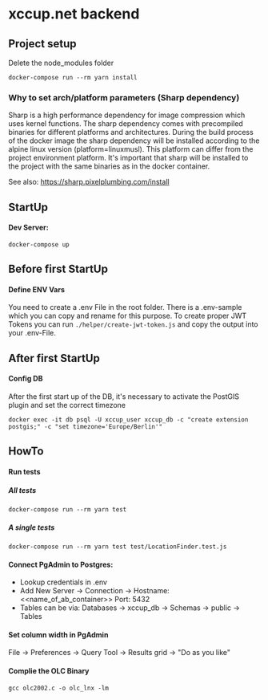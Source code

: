 # xccup.net backend

## Project setup

Delete the node_modules folder

```
docker-compose run --rm yarn install
```

### Why to set arch/platform parameters (Sharp dependency)

Sharp is a high performance dependency for image compression which uses kernel functions.
The sharp dependency comes with precompiled binaries for different platforms and architectures.
During the build process of the docker image the sharp dependency will be installed according to the alpine linux version (platform=linuxmusl).
This platform can differ from the project environment platform. It's important that sharp will be installed to the project with the same binaries as in the docker container.

See also:
https://sharp.pixelplumbing.com/install

## StartUp

#### Dev Server:

```
docker-compose up
```

## Before first StartUp

#### Define ENV Vars

You need to create a .env File in the root folder. There is a .env-sample which you can copy and rename for this purpose. To create proper JWT Tokens you can run `./helper/create-jwt-token.js` and copy the output into your .env-File.

## After first StartUp

#### Config DB

After the first start up of the DB, it's necessary to activate the PostGIS plugin and set the correct timezone

```
docker exec -it db psql -U xccup_user xccup_db -c "create extension postgis;" -c "set timezone='Europe/Berlin'"
```

## HowTo

#### Run tests

##### All tests

```
docker-compose run --rm yarn test
```

##### A single tests

```
docker-compose run --rm yarn test test/LocationFinder.test.js
```

#### Connect PgAdmin to Postgres:

- Lookup credentials in .env
- Add New Server -> Connection -> Hostname: <<name_of_ab_container>> Port: 5432
- Tables can be via: Databases -> xccup_db -> Schemas -> public -> Tables

#### Set column width in PgAdmin

File -> Preferences -> Query Tool -> Results grid -> "Do as you like"

#### Complie the OLC Binary

```
gcc olc2002.c -o olc_lnx -lm
```
